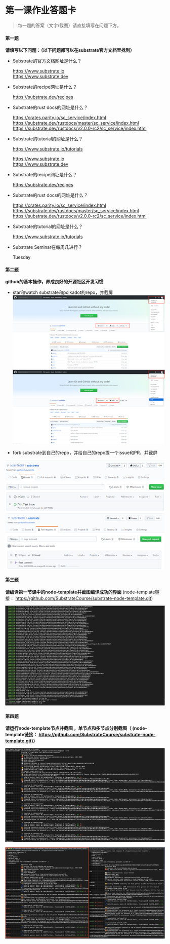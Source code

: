 # 第一课作业答题卡

> 每一题的答案（文字/截图）请直接填写在问题下方。

#### 第一题

**请填写以下问题：（以下问题都可以在substrate官方文档里找到）**

- Substrate的官方文档网址是什么？


    https://www.substrate.io          
    https://www.substrate.dev

- Substrate的recipe网址是什么？

    https://substrate.dev/recipes

- Substrate的rust docs的网址是什么？

    https://crates.parity.io/sc_service/index.html
    https://substrate.dev/rustdocs/master/sc_service/index.html
    https://substrate.dev/rustdocs/v2.0.0-rc2/sc_service/index.html

- Substrate的tutorial的网址是什么？

    https://www.substrate.io/tutorials

    https://www.substrate.io           
    https://www.substrate.dev 

- Substrate的recipe网址是什么？

    https://substrate.dev/recipes 

- Substrate的rust docs的网址是什么？

    https://crates.parity.io/sc_service/index.html 
    https://substrate.dev/rustdocs/master/sc_service/index.html
    https://substrate.dev/rustdocs/v2.0.0-rc2/sc_service/index.html 

- Substrate的tutorial的网址是什么？

    https://www.substrate.io/tutorials 


- Substrate Seminar在每周几进行？

    Tuesday



#### 第二题

**github的基本操作，养成良好的开源社区开发习惯**

- star和watch substrate和polkadot的repo，并截屏
![substrate](./substrate_star_watch.png)
![polkadot](./polkadot_star_watch.png)  

- fork substrate到自己的repo，并给自己的repo提一个issue和PR，并截屏

![issue](./first_issue.png)
![pr](./first_pr.png) 



#### 第三题

**请编译第一节课中的node-template并截图编译成功的界面** (node-template链接： https://github.com/SubstrateCourse/substrate-node-template.git)

![cargo_build_success](./cargo_build.png)

#### 第四题

**请运行node-template节点并截图 ，单节点和多节点分别截图（ (node-template链接： https://github.com/SubstrateCourse/substrate-node-template.git)）**

![one_node](./1_node.png)

![two_node](./2_node.png)